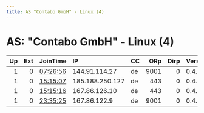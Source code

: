 ```yaml
---
title: AS "Contabo GmbH" - Linux (4)
---
```


# AS: "Contabo GmbH" - Linux (4)

|   Up |   Ext | JoinTime                                                                                              | IP              | CC   |   ORp |   Dirp | Version   | Contact                   | Nickname         |   eFamMembers |
|-----:|------:|:------------------------------------------------------------------------------------------------------|:----------------|:-----|------:|-------:|:----------|:--------------------------|:-----------------|--------------:|
|    1 |     0 | [07:26:56](https://nusenu.github.io/OrNetStats/w/relay/451AD42EDB2598B06AF87403D6FA23BCA165BF5F.html) | 144.91.114.27   | de   |  9001 |      0 | 0.4.6.8   | tor@aomoridev.com         | AomoriDevRel1    |             2 |
|    1 |     0 | [15:15:07](https://nusenu.github.io/OrNetStats/w/relay/63699AEF598C046C2C75FB598D16D93F575361B5.html) | 185.188.250.127 | de   |   443 |      0 | 0.4.6.8   | toruser819@protonmail.com | Zollkriminalamt1 |             2 |
|    1 |     0 | [15:15:16](https://nusenu.github.io/OrNetStats/w/relay/54630AD43B3588B82B05A7223437CD0F57345CE1.html) | 167.86.126.10   | de   |   443 |      0 | 0.4.6.8   | toruser819@protonmail.com | Zollkriminalamt2 |             2 |
|    1 |     0 | [23:35:25](https://nusenu.github.io/OrNetStats/w/relay/5FE47FBF91A1336649BE7B0FF7C1D981F112F7CF.html) | 167.86.122.9    | de   |  9001 |      0 | 0.4.6.8   | admin at gmail dot com    | zer              |             1 |
